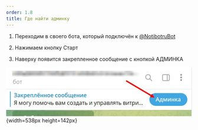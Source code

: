 ```yaml
---
order: 1.8
title: Где найти админку
---
```


1. Переходим в своего бота, который подключён к [@NotibotruBot](https://t.me/NotibotruBot)

2. Нажимаем кнопку Старт

3. Наверху появится закрепленное сообщение с кнопкой АДМИНКА

![](./_index-21.jpeg){width=538px height=142px}